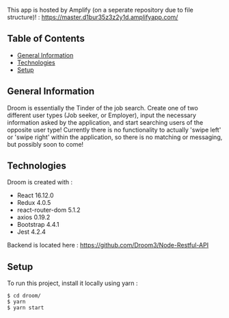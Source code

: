 This app is hosted by Amplify (on a seperate repository due to file structure)! : https://master.d1bur35z3z2y1d.amplifyapp.com/

## Table of Contents
* [General Information](#general-information)
* [Technologies](#technologies)
* [Setup](#setup)

## General Information
Droom is essentially the Tinder of the job search. Create one of two different user types (Job seeker, or Employer), input the necessary information asked by the application, and start searching users of the opposite user type! Currently there is no functionality to actually 'swipe left' or 'swipe right' within the application, so there is no matching or messaging, but possibly soon to come!

## Technologies
Droom is created with :
* React 16.12.0
* Redux 4.0.5
* react-router-dom 5.1.2
* axios 0.19.2
* Bootstrap 4.4.1
* Jest 4.2.4

Backend is located here :
https://github.com/Droom3/Node-Restful-API

## Setup
To run this project, install it locally using yarn :

```
$ cd droom/
$ yarn
$ yarn start
```
